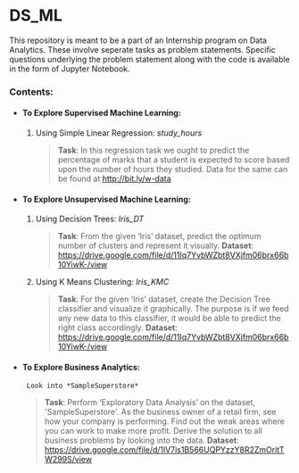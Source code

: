# DS_ML
This repository is meant to be a part of an Internship program on Data Analytics. These involve seperate tasks as problem statements. 
Specific questions underlying the problem statement along with the code is available in the form of Jupyter Notebook.
 
### Contents:

- #### To Explore Supervised Machine Learning: <br /> 
   1. Using Simple Linear Regression: *study_hours*<br/>
      > **Task**: In this regression task we ought to predict the percentage of marks that a student is expected to score based upon the
                  number of hours they studied. 
                  Data for the same can be found at http://bit.ly/w-data <br/>
- #### To Explore Unsupervised Machine Learning: <br /> 
   1. Using Decision Trees: *Iris_DT* <br /> 
      > **Task**: From the given ‘Iris’ dataset, predict the optimum number of
                  clusters and represent it visually.
                  **Dataset**: https://drive.google.com/file/d/11Iq7YvbWZbt8VXjfm06brx66b10YiwK-/view
   2. Using K Means Clustering: *Iris_KMC*
      > **Task**: For the given ‘Iris’ dataset, create the Decision Tree classifier and
                  visualize it graphically. The purpose is if we feed any new data to this
                  classifier, it would be able to predict the right class accordingly.
                  **Dataset**: https://drive.google.com/file/d/11Iq7YvbWZbt8VXjfm06brx66b10YiwK-/view
            
 - #### To Explore Business Analytics: <br />
        Look into *SampleSuperstore*
      > **Task**: Perform ‘Exploratory Data Analysis’ on the dataset, 'SampleSuperstore'.
                  As the business owner of a retail firm, see how your company is performing. 
                  Find out the weak areas where you can work to make more profit.
                  Derive the solution to all business problems by looking into the data.
                  **Dataset**: https://drive.google.com/file/d/1lV7is1B566UQPYzzY8R2ZmOritTW299S/view
